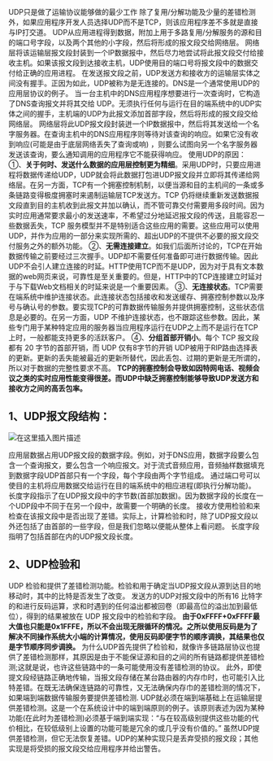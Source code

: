 UDP只是做了运输协议能够做的最少工作 除了复用/分解功能及少量的差错检测外，如果应用程序开发人员选择UDP而不是TCP，则该应用程序差不多就是直接与IP打交道。
UDP从应用进程得到数据，附加上用于多路复用/分解服务的源和目的端口号字段，以及两个其他的小字段，然后将形成的报文段交给网络层。
网络层将该运输层报文段封装到一个IP数据报中，然后尽力地尝试将此报文段交付给接收主机。如果该报文段到达接收主机，UDP使用目的端口号将报文段中的数据交付给正确的应用进程。
在发送报文段之前，UDP发送方和接收方的运输层实体之间没有握手。正因为如此，UDP被称为是无连接的。DNS是一个通常使用UDP的应用层协议的例子。
当一台主机中的DNS应用程序想要进行一次查询时，它构造了DNS查询报文并将其交给 UDP。无须执行任何与运行在目的端系统中的UDP实体之间的握手，主机端的UDP为此报文添加首部字段，然后将形成的报文段交给网络层。
网络层将此UDP报文段封装迸一个IP数据报中，然后将其发送给一个名字服务器。在查询主机中的DNS应用程序则等待对该查询的响应。如果它没有收到响应(可能是由于底层网络丢失了查询或响) ，则要么试图向另一个名字服务器发送该查询，要么通知调用的应用程序它不能获得响应。
使用UDP的原因：
①、**关于何时、发送什么数据的应用层控制更为精细**。采用UDP时，只要应用进程将数据传递给UDP，UDP就会将此数据打包进UDP报文段并立即将其传递给网络层。在另一方面，TCP有一个拥塞控制机制，以便当源和目的主机间的一条或多条链路变得极度拥塞时来遏制运输层TCP发送方。TCP 仍将继续重新发送数据报文段直到目的主机收到此报文并加以确认，而不管可靠交付需要用多段时间。因为实时应用通常要求最小的发送速率，不希望过分地延迟报文段的传送，且能容忍一些数据丢失，TCP 服务模型并不是特别适合这些应用的需要。这些应用可以使用UDP，并作为应用的一部分来实现所需的、超出UDP的不提供不必要的报文段交付服务之外的额外功能。
②、**无需连接建立**。如我们后面所讨论的，TCP在开始数据传输之前要经过三次握手。UDP却不需要任何准备即可进行数据传输。因此UDP不会引人建立连接的时延。HTTP使用TCP而不是UDP，因为对于具有文本数据的web网页来说，可靠性是至关重要的。但是，HTTP中的TCP连接建立时延对于与下载Web文档相关的时延来说是一个重要因素。
③、**无连接状态**。TCP需要在端系统中维护连接状态。此连接状态包括接收和发送缓存、拥塞控制参数以及序号与确认号的参数。要实现TCP的可靠数据传输服务并提供拥塞控制，这些状态信息是必要的。在另一方面，UDP 不维护连接状态，也不跟踪这些参数。因此，某些专门用于某种特定应用的服务器当应用程序运行在UDP之上而不是运行在TCP上时，一般都能支持更多的活跃客户。
④、**分组首部开销小**。每个 TCP 报文段都有 20 字节的首部开销，而 UDP 仅有8字节的开销
UDP被用于RIP路由选择表的更新。更新的丢失能被最近的更新所替代，因此丢包、过期的更新是无所谓的，所以对于数据的完整性要求不高。
**TCP的拥塞控制会导致如因特网电话、视频会议之类的实时应用性能变得很差。而UDP中缺乏拥塞控制能够导致UDP发送方和接收方之间的高丢包率。**

## 1、UDP报文段结构：

![在这里插入图片描述](https://img-blog.csdnimg.cn/20200428172516694.png)

应用层数据占用UDP报文段的数据字段。例如，对于DNS应用，数据字段要么包含一个查询报文，要么包含一个响应报文。对于流式音频应用，音频抽样数据填充到数据字段UDP首部只有一个字段，每个字段由两个字节组成。
通过端口号可以使目的主机将应用数据交给运行在目的端系统中的相应进程(即执行分解功能)。
长度字段指示了在UDP报文段中的字节数(首部加数据)。因为数据字段的长度在一个UDP段中不同于在另一个段中，故需要一个明确的长度。
接收方使用检验和来检查在该报文段中是否出现了差错。实际上，计算检验和时，除了UDP报文段以外还包括了由首部的一些字段，但是我们忽略以便能从整体上看问题。
长度字段指明了包括首部在内的UDP报文段长度。

## 2、UDP检验和

UDP 检验和提供了差错检测功能。检验和用于确定当UDP报文段从源到达目的地移动时，其中的比特是否发生了改变。
发送方的UDP对报文段中的所有16 比特字的和进行反码运算，求和时遇到的任何溢出都被回卷（即最高位的溢出加到最低位），得到的结果被放在 UDP 报文段中的检验和字段。
**由于0xFFFF+0xFFFF最大值也只能是0x1FFFE，所以不会出现无限循环的情况。之所以使用反码是为了解决不同操作系统大小端的计算情况，使用反码即便字节的顺序调换，其结果也仅是字节顺序同步调换。**
为什么UDP首先提供了检验和，就像许多链路层协议也提供了差错检测那样，其原因是由于不能保证源和目的之间的所有链路都提供差错检测;这就是说，也许这些链路中的一条可能使用没有差错检测的协议。
此外，即使提文段经链路正确地传输，当报文段存储在某台路由器的内存巾时，也可能引入比特差错。在既无法确保连链路的可靠性，又无法确保内存巾的差错检测的情况下，如果端到端数据传输服务要提供差错检测. UDP就必须在端到端基础上在运输层提供差错检测。这是一个在系统设计中的端到端原则的例子。该原则表述为因为某种功能(在此时为差错检测)必须基于端到端实现：“与在较高级别提供这些功能的代价相比，在较低级别上设置的功能可能是冗余的或几乎没有价值的。”
虽然UDP提供差错检测，但它无法恢复差错。UDP的某种实现只是丢弃受损的报文段；其他实现是将受损的报文段交给应用程序并给出警告。
